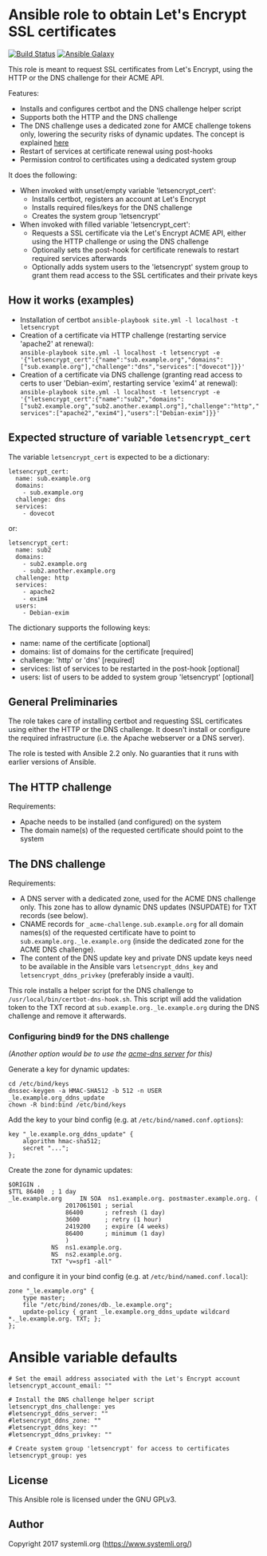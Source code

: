 # Ansible role to obtain Let's Encrypt SSL certificates

[![Build Status](https://travis-ci.org/systemli/ansible-role-letsencrypt.svg?branch=master)](https://travis-ci.org/systemli/ansible-role-letsencrypt) [![Ansible Galaxy](http://img.shields.io/badge/ansible--galaxy-letsencrypt-blue.svg)](https://galaxy.ansible.com/systemli/letsencrypt/)

This role is meant to request SSL certificates from Let's Encrypt,
using the HTTP or the DNS challenge for their ACME API.

Features:
* Installs and configures certbot and the DNS challenge helper script
* Supports both the HTTP and the DNS challenge
* The DNS challenge uses a dedicated zone for AMCE challenge tokens
  only, lowering the security risks of dynamic updates. The concept
  is explained [here](https://www.crc.id.au/using-centralised-management-with-lets-encrypt/)
* Restart of services at certificate renewal using post-hooks
* Permission control to certificates using a dedicated system group

It does the following:

* When invoked with unset/empty variable 'letsencrypt_cert':
  * Installs certbot, registers an account at Let's Encrypt
  * Installs required files/keys for the DNS challenge
  * Creates the system group 'letsencrypt'
* When invoked with filled variable 'letsencrypt_cert':
  * Requests a SSL certificate via the Let's Encrypt ACME API, either
    using the HTTP challenge or using the DNS challenge
  * Optionally sets the post-hook for certificate renewals to restart
    required services afterwards
  * Optionally adds system users to the 'letsencrypt' system group to grant
    them read access to the SSL certificates and their private keys

## How it works (examples)

 * Installation of certbot
   ```ansible-playbook site.yml -l localhost -t letsencrypt```
 * Creation of a certificate via HTTP challenge (restarting service 'apache2' at renewal):  
   ```ansible-playbook site.yml -l localhost -t letsencrypt -e '{"letsencrypt_cert":{"name":"sub.example.org","domains":["sub.example.org"],"challenge":"dns","services":["dovecot"]}}'```
 * Creation of a certificate via DNS challenge (granting read access to certs to user 'Debian-exim', restarting service 'exim4' at renewal):  
   ```ansible-playbook site.yml -l localhost -t letsencrypt -e '{"letsencrypt_cert":{"name":"sub2","domains":["sub2.example.org","sub2.another.exampl.org"],"challenge":"http","services":["apache2","exim4"],"users":["Debian-exim"]}}'```

## Expected structure of variable `letsencrypt_cert`

The variable `letsencrypt_cert` is expected to be a dictionary:

```
letsencrypt_cert:
  name: sub.example.org
  domains:
    - sub.example.org
  challenge: dns
  services:
    - dovecot
```

or:

```
letsencrypt_cert:
  name: sub2
  domains:
    - sub2.example.org
    - sub2.another.example.org
  challenge: http
  services:
    - apache2
    - exim4
  users:
    - Debian-exim
```

The dictionary supports the following keys:

* name: name of the certificate [optional]
* domains: list of domains for the certificate [required]
* challenge: 'http' or 'dns' [required]
* services: list of services to be restarted in the post-hook [optional]
* users: list of users to be added to system group 'letsencrypt' [optional]

## General Preliminaries

The role takes care of installing certbot and requesting SSL certificates
using either the HTTP or the DNS challenge. It doesn't install or configure
the required infrastructure (i.e. the Apache webserver or a DNS server).

The role is tested with Ansible 2.2 only. No guaranties that it runs with
earlier versions of Ansible.

## The HTTP challenge

Requirements:
* Apache needs to be installed (and configured) on the system
* The domain name(s) of the requested certificate should point
  to the system

## The DNS challenge

Requirements:
* A DNS server with a dedicated zone, used for the ACME DNS challenge only.
  This zone has to allow dynamic DNS updates (NSUPDATE) for TXT records
  (see below).
* CNAME records for `_acme-challenge.sub.example.org` for all domain
  names(s) of the requested certificate have to point to
  `sub.example.org._le.example.org` (inside the dedicated zone for the
  ACME DNS challenge).
* The content of the DNS update key and private DNS update keys need to be
  available in the Ansible vars `letsencrypt_ddns_key` and
  `letsencrypt_ddns_privkey` (preferably inside a vault).

This role installs a helper script for the DNS challenge to
`/usr/local/bin/certbot-dns-hook.sh`. This script will add the validation
token to the TXT record at `sub.example.org._le.example.org` during the DNS
challenge and remove it afterwards.

### Configuring bind9 for the DNS challenge
*(Another option would be to use the [acme-dns server](https://github.com/joohoi/acme-dns) for this)*

Generate a key for dynamic updates:

```
cd /etc/bind/keys
dnssec-keygen -a HMAC-SHA512 -b 512 -n USER _le.example.org_ddns_update
chown -R bind:bind /etc/bind/keys
```

Add the key to your bind config (e.g. at `/etc/bind/named.conf.options`):

```
key "_le.example.org_ddns_update" {
	algorithm hmac-sha512;
	secret "...";
};
```

Create the zone for dynamic updates:

```
$ORIGIN .
$TTL 86400	; 1 day
_le.example.org		IN SOA	ns1.example.org. postmaster.example.org. (
				2017061501 ; serial
				86400      ; refresh (1 day)
				3600       ; retry (1 hour)
				2419200    ; expire (4 weeks)
				86400      ; minimum (1 day)
				)
			NS	ns1.example.org.
			NS	ns2.example.org.
			TXT	"v=spf1 -all"
```

and configure it in your bind config (e.g. at `/etc/bind/named.conf.local`):

```
zone "_le.example.org" {
	type master;
	file "/etc/bind/zones/db._le.example.org";
	update-policy { grant _le.example.org_ddns_update wildcard *._le.example.org. TXT; };
};
```

# Ansible variable defaults

```
# Set the email address associated with the Let's Encrypt account
letsencrypt_account_email: ""

# Install the DNS challenge helper script
letsencrypt_dns_challenge: yes
#letsencrypt_ddns_server: ""
#letsencrypt_ddns_zone: ""
#letsencrypt_ddns_key: ""
#letsencrypt_ddns_privkey: ""

# Create system group 'letsencrypt' for access to certificates
letsencrypt_group: yes
```

## License

This Ansible role is licensed under the GNU GPLv3.

## Author

Copyright 2017 systemli.org (https://www.systemli.org/)
